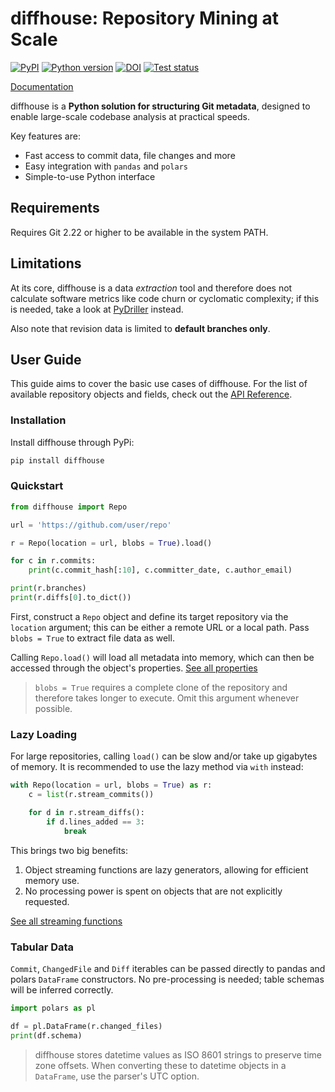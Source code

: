 # diffhouse: Repository Mining at Scale

[![PyPI](https://img.shields.io/pypi/v/diffhouse)](https://pypi.org/project/diffhouse/) [![Python version](https://img.shields.io/python/required-version-toml?tomlFilePath=https%3A%2F%2Fraw.githubusercontent.com%2Fvupdivup%2Fdiffhouse%2Fmain%2Fpyproject.toml)](https://pypi.org/project/diffhouse/) [![DOI](https://zenodo.org/badge/1052651155.svg)](https://doi.org/10.5281/zenodo.17368264) [![Test status](https://img.shields.io/github/actions/workflow/status/vupdivup/diffhouse/os-test.yml?label=tests&branch=main)](https://github.com/vupdivup/diffhouse/actions/workflows/os-test.yml)

[Documentation](https://vupdivup.github.io/diffhouse/)

<!-- home-start -->

diffhouse is a **Python solution for structuring Git metadata**, designed to enable
large-scale codebase analysis at practical speeds.

Key features are:

- Fast access to commit data, file changes and more
- Easy integration with `pandas` and `polars`
- Simple-to-use Python interface

## Requirements

Requires Git 2.22 or higher to be available in the system PATH.

## Limitations

At its core, diffhouse is a data *extraction* tool and therefore does not calculate software metrics like code churn or cyclomatic complexity; if this is needed, take a look at [PyDriller](https://github.com/ishepard/pydriller) instead.

Also note that revision data is limited to **default branches only**.

<!-- home-end -->

## User Guide

<!-- user-guide-start -->

This guide aims to cover the basic use cases of diffhouse. For the list of
available repository objects and fields, check out the
[API Reference](https://vupdivup.github.io/diffhouse/api-reference).

### Installation

Install diffhouse through PyPi:

```sh
pip install diffhouse
```

### Quickstart

```python
from diffhouse import Repo

url = 'https://github.com/user/repo'

r = Repo(location = url, blobs = True).load()

for c in r.commits:
    print(c.commit_hash[:10], c.committer_date, c.author_email)

print(r.branches)
print(r.diffs[0].to_dict())
```

First, construct a `Repo` object and define
its target repository via the `location` argument; this can be either a
remote URL or a local path. Pass `blobs = True` to extract file data as well.

Calling `Repo.load()` will load all metadata into memory, which can
then be accessed through the object's properties.
[See all properties](https://vupdivup.github.io/diffhouse/api-reference/#diffhouse.Repo.branches)

> `blobs = True` requires a complete clone of the repository and therefore
> takes longer to execute. Omit this argument whenever possible.

### Lazy Loading

For large repositories, calling
`load()` can be slow and/or take up gigabytes of memory. It is recommended to
use the lazy method via `with` instead:

```python
with Repo(location = url, blobs = True) as r:
    c = list(r.stream_commits())

    for d in r.stream_diffs():
        if d.lines_added == 3:
            break
```

This brings two big benefits:

1. Object streaming functions are lazy generators, allowing for efficient memory use.
2. No processing power is spent on objects that are not explicitly requested.

[See all streaming functions](https://vupdivup.github.io/diffhouse/api-reference/#diffhouse.Repo.stream_commits)

### Tabular Data

`Commit`, `ChangedFile` and `Diff` iterables can be passed directly to
pandas and polars `DataFrame` constructors. No pre-processing is needed;
table schemas will be inferred correctly.

```python
import polars as pl

df = pl.DataFrame(r.changed_files)
print(df.schema)
```

> diffhouse stores datetime values as ISO 8601 strings to preserve time zone
> offsets. When converting these to datetime objects in a `DataFrame`, use
> the parser's UTC option.

<!-- user-guide-end -->
